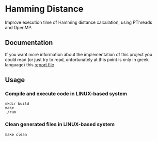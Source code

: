 # Hamming Distance
Improve execution time of Hamming distance calculation, using PThreads and OpenMP.

## Documentation
If you want more information about the implementation of this project you could read (or just try to read, unfortunately at this point is only in greek language) this [report file](./doc/report.pdf)

## Usage

### Compile and execute code in LINUX-based system

```
mkdir build
make 
./run
```

### Clean generated files in LINUX-based system
```
make clean
```
